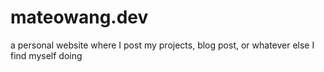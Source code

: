 # mateowang.dev

a personal website where I post my projects, blog post, or whatever else I find myself doing
